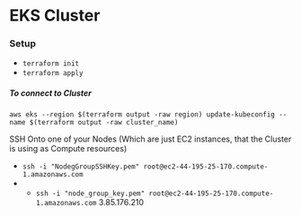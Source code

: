 # EKS Cluster

### Setup

* `terraform init`
* `terraform apply`


##### To connect to Cluster
`aws eks --region $(terraform output -raw region) update-kubeconfig --name $(terraform output -raw cluster_name)`

SSH Onto one of your Nodes (Which are just EC2 instances, that the Cluster is using as Compute resources)

* `ssh -i "NodegGroupSSHKey.pem" root@ec2-44-195-25-170.compute-1.amazonaws.com`
* * `ssh -i "node_group_key.pem" root@ec2-44-195-25-170.compute-1.amazonaws.com`
3.85.176.210
